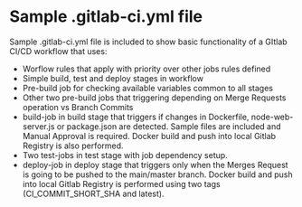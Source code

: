 # Sample .gitlab-ci.yml file
Sample .gitlab-ci.yml file is included to show basic functionality of a GItlab CI/CD workflow that uses:
* Worflow rules that apply with priority over other jobs rules defined
* Simple build, test and deploy stages in workflow
* Pre-build job for checking available variables common to all stages
* Other two pre-build jobs that triggering depending on Merge Requests operation vs Branch Commits
* build-job in build stage that triggers if changes in Dockerfile, node-web-server.js or package.json are detected. Sample files are included and Manual Approval is required. 
Docker build and push into local Gitlab Registry is also performed.
* Two test-jobs in test stage with job dependency setup.
* deploy-job in deploy stage that triggers only when the Merges Request is going to be pushed to the main/master branch. Docker build and push into local Gitlab Registry is performed using two tags (CI_COMMIT_SHORT_SHA and latest).